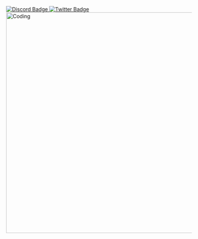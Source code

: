 <div id="badges">
  <a href="https://discord.com/users/unagaldai#6195">
    <img src="https://img.shields.io/badge/Discord-blue?style=for-the-badge&logo=discord&logoColor=white" alt="Discord Badge"/>
  </a>
  <a href="https://twitter.com/uug4na_">
    <img src="https://img.shields.io/badge/Twitter-blue?style=for-the-badge&logo=twitter&logoColor=white" alt="Twitter Badge"/>
  </a>
</div>

 <img align="center" alt="Coding" width="600" src="https://media.giphy.com/media/11KzOet1ElBDz2/giphy.gif">
